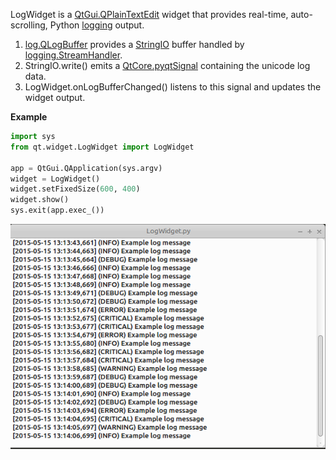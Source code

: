 LogWidget is a [QtGui.QPlainTextEdit](http://pyqt.sourceforge.net/Docs/PyQt4/qplaintextedit.html) widget that provides real-time, auto-scrolling, Python [logging](https://docs.python.org/2/library/logging.html) output.

1. [log.QLogBuffer](https://github.com/ryonsherman/qt/blob/master/log.py) provides a [StringIO](https://docs.python.org/2/library/stringio.html) buffer handled by [logging.StreamHandler](https://docs.python.org/2/library/logging.handlers.html#streamhandler).
2. StringIO.write() emits a [QtCore.pyqtSignal](http://pyqt.sourceforge.net/Docs/PyQt4/new_style_signals_slots.html#defining-new-signals-with-pyqtsignal) containing the unicode log data.
3. LogWidget.onLogBufferChanged() listens to this signal and updates the widget output.

**Example**
```python
import sys
from qt.widget.LogWidget import LogWidget

app = QtGui.QApplication(sys.argv)
widget = LogWidget()
widget.setFixedSize(600, 400)
widget.show()
sys.exit(app.exec_())
```

![LogWidget](https://github.com/ryonsherman/qt/blob/master/widget/LogWidget/widget.png)